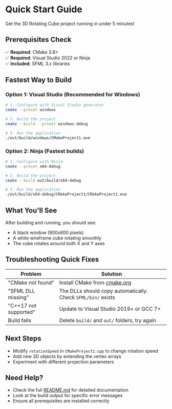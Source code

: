 # Quick Start Guide

Get the 3D Rotating Cube project running in under 5 minutes!

## Prerequisites Check

✅ **Required**: CMake 3.8+  
✅ **Required**: Visual Studio 2022 or Ninja  
✅ **Included**: SFML 3.x libraries  

## Fastest Way to Build

### Option 1: Visual Studio (Recommended for Windows)

```bash
# 1. Configure with Visual Studio generator
cmake --preset windows

# 2. Build the project
cmake --build --preset windows-debug

# 3. Run the application
./out/build/windows/CMakeProject1.exe
```

### Option 2: Ninja (Fastest builds)

```bash
# 1. Configure with Ninja
cmake --preset x64-debug

# 2. Build the project
cmake --build out/build/x64-debug

# 3. Run the application
./out/build/x64-debug/CMakeProject1/CMakeProject1.exe
```

## What You'll See

After building and running, you should see:
- A black window (800x600 pixels)
- A white wireframe cube rotating smoothly
- The cube rotates around both X and Y axes

## Troubleshooting Quick Fixes

| Problem | Solution |
|---------|----------|
| "CMake not found" | Install CMake from [cmake.org](https://cmake.org/download/) |
| "SFML DLL missing" | The DLLs should copy automatically. Check `SFML/bin/` exists |
| "C++17 not supported" | Update to Visual Studio 2019+ or GCC 7+ |
| Build fails | Delete `build/` and `out/` folders, try again |

## Next Steps

- Modify `rotationSpeed` in `CMakeProject1.cpp` to change rotation speed
- Add new 3D objects by extending the vertex arrays
- Experiment with different projection parameters

## Need Help?

- Check the full [README.md](README.md) for detailed documentation
- Look at the build output for specific error messages
- Ensure all prerequisites are installed correctly
